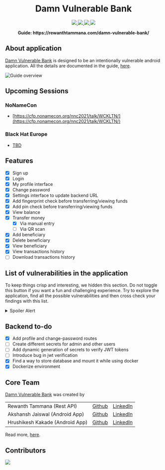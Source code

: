 <h1 align="center">Damn Vulnerable Bank</h1>

<p align="center">
  <a href="https://github.com/rewanthtammana/Damn-Vulnerable-Bank/fork">
    <img src="https://img.shields.io/github/forks/rewanthtammana/Damn-Vulnerable-Bank">
  </a>
  <a href="https://github.com/rewanthtammana/Damn-Vulnerable-Bank/stargazers">
    <img src="https://img.shields.io/github/stars/rewanthtammana/Damn-Vulnerable-Bank">
  </a>
  <a href="https://github.com/rewanthtammana/Damn-Vulnerable-Bank/blob/master/LICENSE">
    <img src="https://img.shields.io/github/license/rewanthtammana/Damn-Vulnerable-Bank">
  </a>
  <a href="https://twitter.com/intent/tweet?text=Damn%20Vulnerable%20Bank%20Guide:&url=https%3A%2F%2Fgithub.com%2Frewanthtammana%2FDamn-Vulnerable-Bank">
    <img src="https://img.shields.io/twitter/url?url=https%3A%2F%2Fgithub.com%2Frewanthtammana%2FDamn-Vulnerable-Bank">
  </a>
</p>

<p align="center">
  <b>Guide: https://rewanthtammana.com/damn-vulnerable-bank/</b>
</p>

## About application      
[Damn Vulnerable Bank](https://github.com/rewanthtammana/Damn-Vulnerable-Bank) is designed to be an intentionally vulnerable android application. All the details are documented in the guide, [here](https://rewanthtammana.com/damn-vulnerable-bank/).

![Guide overview](./images/damn-vulnerable-bank-guide.png)

<!-- <img src="https://github.com/rewanthtammana/Damn-Vulnerable-Bank/blob/master/images/screen1.jpg" align="centre" height="600" width="395"><img src="https://github.com/rewanthtammana/Damn-Vulnerable-Bank/blob/master/images/screen2.jpg" align="centre" height="600" width="395"> -->

## Upcoming Sessions

### NoNameCon

* [https://cfp.nonamecon.org/nnc2021/talk/WCKLTN/](https://cfp.nonamecon.org/nnc2021/talk/WCKLTN/)

### Black Hat Europe

* [TBD](https://www.blackhat.com/eu-21/)

## Features
- [x] Sign up
- [x] Login
- [x] My profile interface
- [x] Change password
- [x] Settings interface to update backend URL
- [x] Add fingerprint check before transferring/viewing funds
- [x] Add pin check before transferring/viewing funds
- [x] View balance
- [x] Transfer money
  - [x] Via manual entry
  - [ ] Via QR scan
- [x] Add beneficiary
- [x] Delete beneficiary
- [x] View beneficiary
- [x] View transactions history
- [ ] Download transactions history

## List of vulnerabilities in the application

To keep things crisp and interesting, we hidden this section. Do not toggle this button if you want a fun and challenging experience. Try to explore the application, find all the possible vulnerabilities and then cross check your findings with this list.

<details>
  <summary>Spoiler Alert</summary>

- [x] Root and emulator detection
- [x] Anti-debugging checks (prevents hooking with frida, jdb, etc)
- [ ] SSL pinning - pin the certificate/public key
- [x] Obfuscate the entire code
- [x] Encrypt all requests and responses
- [x] Hardcoded sensitive information
- [x] Logcat leakage
- [ ] Insecure storage (saved credit card numbers maybe)
- [x] Exported activities
- [ ] JWT token
- [x] Webview integration
- [x] Deep links
- [ ] IDOR
</details>

## Backend to-do

- [x] Add profile and change-password routes
- [ ] Create different secrets for admin and other users
- [ ] Add dynamic generation of secrets to verify JWT tokens
- [ ] Introduce bug in jwt verification
- [x] Find a way to store database and mount it while using docker
- [X] Dockerize environment

## Core Team

[Damn Vulnerable Bank](https://rewanthtammana.com/damn-vulnerable-bank/) was created by 

|   |   |   |
|---|---|---|
| Rewanth Tammana (Rest API)  | [Github](https://github.com/rewanthtammana/)  | [LinkedIn](https://www.linkedin.com/in/rewanthtammana/)  |
| Akshansh Jaiswal (Android App)  | [Github](https://github.com/jaiswalakshansh)  | [LinkedIn](https://www.linkedin.com/in/akshanshjaiswal/)  |
| Hrushikesh Kakade (Android App)  | [Github](https://github.com/HrushikeshK/)  | [LinkedIn](https://www.linkedin.com/in/hrushikeshkakade/)  |


Read more, [here](https://rewanthtammana.com/damn-vulnerable-bank/authors.html).

## Contributors

<a href = "https://github.com/rewanthtammana/damn-vulnerable-bank/contributors">
  <img src = "https://contrib.rocks/image?repo=rewanthtammana/damn-vulnerable-bank"/>
</a>
